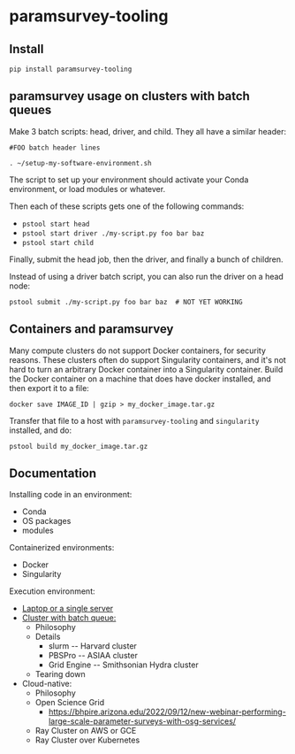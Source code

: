 # paramsurvey-tooling

## Install

```
pip install paramsurvey-tooling
```

## paramsurvey usage on clusters with batch queues

Make 3 batch scripts: head, driver, and child. They all have a similar header:

```
#FOO batch header lines

. ~/setup-my-software-environment.sh
```

The script to set up your environment should activate your Conda environment, or
load modules or whatever.

Then each of these scripts gets one of the following commands:

* `pstool start head`
* `pstool start driver ./my-script.py foo bar baz`
* `pstool start child`

Finally, submit the head job, then the driver, and finally a bunch of children.

Instead of using a driver batch script, you can also run the driver on a head
node:

```
pstool submit ./my-script.py foo bar baz  # NOT YET WORKING
```

## Containers and paramsurvey

Many compute clusters do not support Docker containers, for security reasons.
These clusters often do support Singularity containers, and it's not hard to
turn an arbitrary Docker container into a Singularity container. Build
the Docker container on a machine that does have docker installed, and
then export it to a file:

```
docker save IMAGE_ID | gzip > my_docker_image.tar.gz
```

Transfer that file to a host with `paramsurvey-tooling` and `singularity`
installed, and do:

```
pstool build my_docker_image.tar.gz
```

## Documentation

Installing code in an environment:
* Conda
* OS packages
* modules

Containerized environments:
* Docker
* Singularity

Execution environment:
* [Laptop or a single server](Execution-Laptop.md)
* [Cluster with batch queue:](Execution-Cluster.md)
  * Philosophy
  * Details
    * slurm -- Harvard cluster
    * PBSPro -- ASIAA cluster
    * Grid Engine -- Smithsonian Hydra cluster
  * Tearing down
* Cloud-native:
  * Philosophy
  * Open Science Grid
    * https://bhpire.arizona.edu/2022/09/12/new-webinar-performing-large-scale-parameter-surveys-with-osg-services/
  * Ray Cluster on AWS or GCE
  * Ray Cluster over Kubernetes






